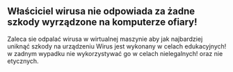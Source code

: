 Właściciel wirusa nie odpowiada za żadne szkody wyrządzone na komputerze ofiary!
----------------------------------------------------------------------------------------
Zaleca sie odpalać wirusa w wirtualnej maszynie aby jak najbardziej uniknąć szkody na urządzeniu
Wirus jest wykonany w celach edukacyjnych! w zadnym wypadku nie wykorzystywać go w celach
nielegalnych! oraz nie etycznych.
